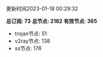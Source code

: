 更新时间2023-01-18 00:29:32

**总订阅: 73**
**总节点: 2182**
**有效节点: 365**
- trojan节点: 51
- v2ray节点: 138
- ss节点: 176
